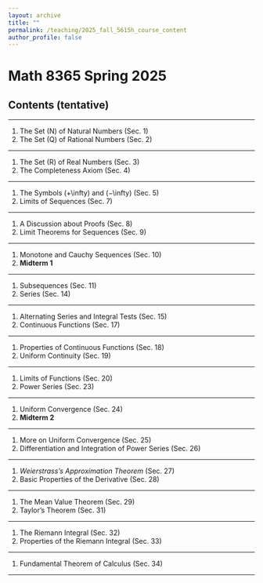 ```yaml
---
layout: archive
title: ""
permalink: /teaching/2025_fall_5615h_course_content
author_profile: false
---
```


# Math 8365 Spring 2025

## Contents (tentative)

---

1. The Set \(N\) of Natural Numbers (Sec. 1)  
2. The Set \(Q\) of Rational Numbers (Sec. 2)  

---

1. The Set \(R\) of Real Numbers (Sec. 3)  
2. The Completeness Axiom (Sec. 4)  

---

1. The Symbols \(+\infty\) and \(−\infty\) (Sec. 5)  
2. Limits of Sequences (Sec. 7)  

---

1. A Discussion about Proofs (Sec. 8)  
2. Limit Theorems for Sequences (Sec. 9)  

---

1. Monotone and Cauchy Sequences (Sec. 10)  
2. **Midterm 1**  

---

1. Subsequences (Sec. 11)  
2. Series (Sec. 14)  

---

1. Alternating Series and Integral Tests (Sec. 15)  
2. Continuous Functions (Sec. 17)  

---

1. Properties of Continuous Functions (Sec. 18)  
2. Uniform Continuity (Sec. 19)  

---

1. Limits of Functions (Sec. 20)  
2. Power Series (Sec. 23)  

---

1. Uniform Convergence (Sec. 24)  
2. **Midterm 2**  

---

1. More on Uniform Convergence (Sec. 25)  
2. Differentiation and Integration of Power Series (Sec. 26)  

---

1. *Weierstrass’s Approximation Theorem* (Sec. 27)  
2. Basic Properties of the Derivative (Sec. 28)  

---

1. The Mean Value Theorem (Sec. 29)  
2. Taylor’s Theorem (Sec. 31)  

---

1. The Riemann Integral (Sec. 32)  
2. Properties of the Riemann Integral (Sec. 33)  

---

1. Fundamental Theorem of Calculus (Sec. 34)  

---
